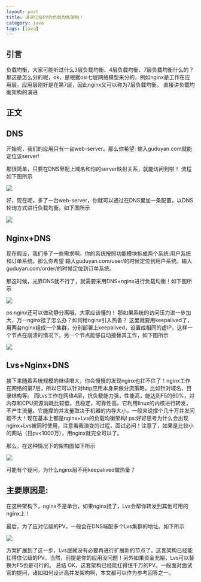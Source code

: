 ```yaml
---
layout: post
title: 讲讲亿级PV的负载均衡架构！
category: java
tags: [java]
---
```



## 引言
负载均衡，大家可能听过什么3层负载均衡、4层负载均衡、7层负载均衡什么的？那这是怎么分的呢，ok，是根据osi七层网络模型来分的，例如nginx是工作在应用层，应用层刚好是在第7层，因此nginx又可以称为7层负载均衡。
直接讲负载均衡架构的演进

## 正文
## DNS
开始呢，我们的应用只有一台web-server。那么你希望:
输入guduyan.com就能定位该server!

那很简单，只要在DNS里配上域名和你的server映射关系，就能访问到啦！
流程如下图所示

![](https://ziyekudeng.github.io/assets/images/2019/0113/LvsNginxDNS/1.jpg)

好，现在呢，多了一台web-server，你就可以通过在DNS里加一条配置，以DNS轮询方式进行负载均衡。如下图所示

![](https://ziyekudeng.github.io/assets/images/2019/0113/LvsNginxDNS/2.jpg)
## Nginx+DNS
现在假设，我们多了一些需求啊。你的系统按照功能模块拆成两个系统:用户系统和订单系统。那么你希望
输入guduyan.com/user/的时候定位到用户系统。输入guduyan.com/order/的时候定位到订单系统。

那这时候，光靠DNS就不行了，就需要采用DNS+nginx进行负载均衡！如下图所示

![](https://ziyekudeng.github.io/assets/images/2019/0113/LvsNginxDNS/3.jpg)


ps:nginx还可以做动静分离哦，大家应该懂的！
那如果系统的访问压力进一步加大，万一nginx挂了怎么办？如何给nginx引入热备？
这里就要用keepalived了，用两台nginx组成一个集群，分别部署上keepalived，设置成相同的虚IP，这样一个节点在崩溃的情况下，另一个节点能够自动接替其工作，如下图所示

![](https://ziyekudeng.github.io/assets/images/2019/0113/LvsNginxDNS/4.jpg)

## Lvs+Nginx+DNS
接下来随着系统规模的继续增大，你会慢慢的发现nginx也扛不住了！nginx工作在网络的第7层，所以它可以针对http应用本身来做分流策略，比如针对域名、目录结构等。
而Lvs工作在网络4层，抗负载能力强，性能高，能达到F5的60%，对内存和CPU资源消耗比较低，且稳定，可靠性高。它利用linux的内核进行转发，不产生流量。它能撑的并发量取决于机器的内存大小，一般来说撑个几十万并发问题不大！现在基本上都是nginx+Lvs的负载均衡架构!
ps:好好思考为什么会出现nginx+Lvs被同时使用，注意看我演变的过程，面试必问！注意了，如果是比较小的网站（日pv<1000万），用nginx就完全可以了。

那么，在这种情况下的架构图如下所示

![](https://ziyekudeng.github.io/assets/images/2019/0113/LvsNginxDNS/5.jpg)

可能有个疑问，为什么nginx层不用keepalived做热备？
## 主要原因是:
在这种架构下，nginx不是单台，如果nginx挂了，Lvs会帮你转发到其他可用的nginx上！

最后，为了应对亿级的PV，一般会在DNS端配多个Lvs集群的地址。如下所示

![](https://ziyekudeng.github.io/assets/images/2019/0113/LvsNginxDNS/6.jpg)


方案扩展到了这一步，Lvs层就没有必要再进行扩展新的节点了。这套架构已经能扛得住亿级的PV。当然，前提是你的应用没问题！另外如果资金充裕，Lvs可以替换为F5也是可行的。
总结
OK，这套架构已经能扛得住千万的PV。一般面对面试官的提问，诸如如何设计高并发架构啊，本文都可以作为参考回答之一。



